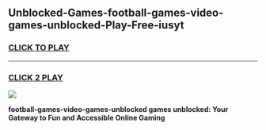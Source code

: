 
## Unblocked-Games-football-games-video-games-unblocked-Play-Free-iusyt
<h3>
<a href="https://premium76.site?title=football-games-video-games-unblocked&ref=21A">CLICK TO PLAY</a></h3>
<hr>

<h3>
<a href="https://premium76.site?title=football-games-video-games-unblocked&ref=21A">CLICK 2 PLAY</a>
  
</h3>

<a href="https://premium76.site?title=football-games-video-games-unblocked&ref=21A"><img src="https://clearcache.store/games.png"></a>


**football-games-video-games-unblocked games unblocked: Your Gateway to Fun and Accessible Online Gaming**
